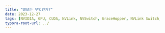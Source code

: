 ```yaml
---
title: "UVA는 무엇인가?"
date: 2023-12-27
tags: [NVIDIA, GPU, CUDA, NVLink, NVSwitch, GraceHopper, NVLink Switch, NVIDIA Blackwell]
typora-root-url: ../
---
```

